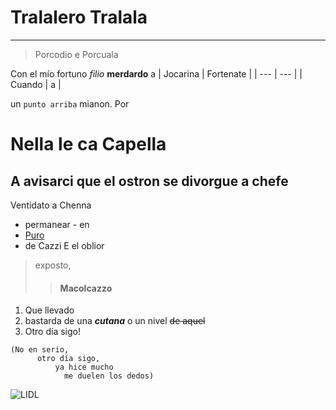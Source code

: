 # Tralalero Tralala
---
>Porcodio e Porcuala

Con el mío fortuno _filio_ **merdardo** a
| Jocarina | Fortenate |
| --- | --- |
| Cuando | a | 

un <code>punto arriba</code> mianon. Por
# Nella le ca Capella
##  A avisarci que el ostron se divorgue a chefe
Ventidato a Chenna
- permanear
      - en
- [Puro](https://changed.fandom.com/wiki/Puro "⠀⠀⠀⠀⠀⣼⣶⣄⠀⠀⠀⠀⠀⠀⠀⠀⠀⠀⢀⣴⣶⣆⠀⠀⠀⠀
⠀⠀⠀⠀⢠⣿⣿⣿⣷⣄⠀⠀⢀⣤⠀⠀⢀⣴⣿⣿⣿⡇⠀⠀⠀⠀
⠀⠀⠀⠀⢸⣿⣿⣿⣿⣿⣦⣾⣿⣿⣀⣴⣿⣿⣿⣿⣿⣷⠀⠀⠀⠀
⠀⠀⠀⠀⢸⣿⣿⣿⣿⣿⣿⣿⣿⣿⣿⣿⣿⣿⣿⣿⣿⣿⠀⠀⠀⠀
⠀⠀⠀⠀⢸⣿⣿⣿⣿⣿⣿⣿⣿⣿⣿⣿⣿⣿⣿⣿⣿⣿⠀⠀⠀⠀
⠀⠀⠀⠀⢸⣿⣿⣿⣿⣿⣿⠿⠛⠉⠹⢿⣿⣿⣿⣿⣿⣿⠀⠀⠀⠀
⠀⠀⠀⢀⣼⣿⣿⣿⣿⠟⠁⠀⠀⠀⠀⠀⠈⠻⣿⣿⣿⣿⣄⠀⠀⠀
⠀⠀⠰⣿⣿⣿⣿⡿⠃⠀⠀⠀⠀⠀⠀⠀⠀⠀⠈⢿⣿⣿⣿⡷⠀⠀
⢀⣤⣶⣿⣿⣿⡟⣿⣿⠟⠻⣿⡆⠀⠀⣿⡟⠛⣿⣿⢹⣿⣿⣿⡆⠀
⠘⢿⣿⣿⣿⣿⣷⣿⣿⣦⣴⡿⠇⠀⠈⣿⣷⣤⣿⣿⣾⣿⣿⣧⡄⠀
⠀⠀⠉⣿⣿⣿⣿⣿⡈⠉⠉⠀⠀⠀⠀⠈⠉⠉⢉⣾⣿⣿⣿⣿⣁⠀
⣀⣠⣤⣿⣿⣿⣿⣿⣿⣷⣤⣀⣀⣤⣄⣀⣠⣾⣿⣿⣿⣿⣿⣿⣿⠇
⠻⢿⣿⣿⣿⣿⣿⣿⣿⣿⣿⣿⣿⣿⣿⣿⣿⣿⣿⣿⣿⣿⣿⣯⣁⠀
⠀⠀⢉⣿⣿⣿⣿⣿⣿⣿⣿⣿⣿⣿⣿⣿⣿⣿⣿⣿⣿⣿⣿⣿⣿⣿")
- de Cazzi
E el oblior 
>exposto,
>>#### Macolcazzo
1. Que llevado
2. bastarda de una **_cutana_** o un nivel ~~de aquel~~
3. Otro día sigo!
```
(No en serio,
      otro día sigo,
          ya hice mucho
            me duelen los dedos)
```
![LIDL](https://upload.wikimedia.org/wikipedia/commons/thumb/9/91/Lidl-Logo.svg/1024px-Lidl-Logo.svg.png)
